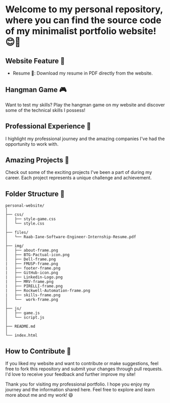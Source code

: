 # Welcome to my personal repository, where you can find the source code of my minimalist portfolio website! 😊🚀

## Website Feature 🌟

- Resume 📄: Download my resume in PDF directly from the website.

## Hangman Game 🎮

Want to test my skills? Play the hangman game on my website and discover some of the technical skills I possess!

## Professional Experience 🏢

I highlight my professional journey and the amazing companies I've had the opportunity to work with.

## Amazing Projects 💼

Check out some of the exciting projects I've been a part of during my career. Each project represents a unique challenge and achievement.

## Folder Structure 📂

```
personal-website/
│
├── css/
│   ├── style-game.css
│   └── style.css
│
├── files/
│   └── Raab-Iane-Software-Engineer-Internship-Resume.pdf
│
├── img/
│   ├── about-frame.png
│   ├── BTG-Pactual-icon.png
│   ├── Dell-frame.png
|   ├── FMUSP-frame.png
|   ├── footer-frame.png
|   ├── GitHub-icon.png
|   ├── Linkedin-Logo.png
|   ├── MRV-frame.png
|   ├── PIRELLI-frame.png
|   ├── Rockwell-Automation-frame.png
|   ├── skills-frame.png
│   └──  work-frame.png
│
├── js/
│   ├── game.js
│   └── script.js
│
├── README.md
│
└── index.html
```

## How to Contribute 🤝

If you liked my website and want to contribute or make suggestions, feel free to fork this repository and submit your changes through pull requests. I'd love to receive your feedback and further improve my site!

Thank you for visiting my professional portfolio. I hope you enjoy my journey and the information shared here. Feel free to explore and learn more about me and my work! 😄
